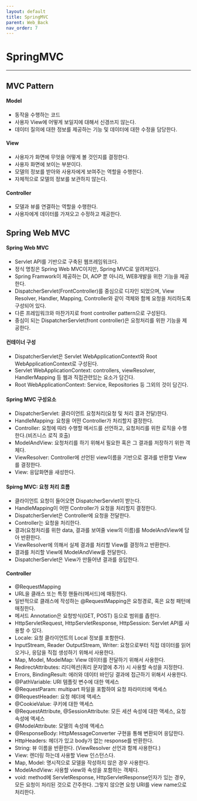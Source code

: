 ```yaml
---
layout: default
title: SpringMVC
parent: Web_Back
nav_order: 7
---
```


# SpringMVC

---

## MVC Pattern

#### Model

- 동작을 수행하는 코드
- 사용자 View에 어떻게 보일지에 대해서 신경쓰지 않는다.
- 데이터 질의에 대한 정보를 제공하는 기능 및 데이터에 대한 수정을 담당한다.

#### View

- 사용자가 화면에 무엇을 어떻게 볼 것인지를 결정한다.
- 사용자 화면에 보이는 부분이다.
- 모델의 정보를 받아와 사용자에게 보여주는 역할을 수행한다.
- 자체적으로 모델의 정보를 보관하지 않는다.

#### Controller

- 모델과 뷰를 연결하는 역할을 수행한다.
- 사용자에게 데이터를 가져오고 수정하고 제공한다.

## Spring Web MVC

#### Spring Web MVC

- Servlet API를 기반으로 구축된 웹프레임워크다.
- 정식 명칭은 Spring Web MVC이지만, Spring MVC로 알려져있다.
- Spring Framwork이 제공하는 DI, AOP 뿐 아니라, WEB개발을 위한 기능을 제공한다.
- DispatcherServlet(FrontController)를 중심으로 디자인 되었으며, View Resolver, Handler, Mapping, Controller와 같이 객체와 함께 요청을 처리하도록 구성되어 있다.
- 다른 프레임워크와 마찬가지로 front controller pattern으로 구성된다.
- 중심이 되는 DispatcherServlet(front controller)은 요청처리를 위한 기능을 제공한다.

#### 컨테이너 구성

- DispatcherServlet은 Servlet WebApplicationContext와 Root WebApplicationContext로 구성된다.
- Servlet WebApplicationContext: controllers, viewResolver, HandlerMapping 등 웹과 직접관련있는 요소가 담긴다.
- Root WebApplicationContext: Service, Repositories 등 그외의 것이 담긴다.

#### Spring MVC 구성요소

- DispatcherServlet: 클라이언트 요청처리(요청 및 처리 결과 전달)한다.
- HandleMapping: 요청을 어떤 Controller가 처리할지 결정한다.
- Controller: 요청에 따라 수행할 메서드를 선언하고, 요청처리를 위한 로직을 수행한다.(비즈니스 로직 호출)
- ModelAndView: 요청처리를 하기 위해서 필요한 혹은 그 결과를 저장하기 위한 객체다.
- ViewResolver: Controller에 선언된 view이름을 기반으로 결과를 반환할 View를 결정한다.
- View: 응답화면을 새성한다.

#### Spirng MVC: 요청 처리 흐름

- 클라이언트 요청이 들어오면 DispatcherServlet이 받는다.
- HandleMapping이 어떤 Controller가 요청을 처리할지 결정한다.
- DispatcherServlet은 Controller에 요청을 전달한다.
- Controller는 요청을 처리한다.
- 결과(요청처리를 위한 data, 결과를 보여줄 view의 이름)를 ModelAndView에 담아 반환한다.
- ViewResolver에 의해서 실제 결과를 처리할 View를 결정하고 반환한다.
- 결과를 처리할 View에 ModelAndView를 전달한다.
- DispatcherServlet은 View가 만들어낸 결과를 응답한다.

#### Controller

- @RequestMapping
- URL을 클래스 또는 특정 핸들러(메서드)에 매핑한다.
- 일반적으로 클래스에 작성하는 @RequestMapping은 요청경로, 혹은 요청 패턴에 매칭한다.
- 메서드 Annotation은 요청방식(GET, POST) 등으로 범위를 좁힌다.
- HttpServletRequest, HttpServletResponse, HttpSession: Servlet API를 사용할 수 있다.
- Locale: 요청 클라이언트의 Local 정보를 포함한다.
- InputStream, Reader OutputStream, Writer: 요청으로부터 직접 데이터를 읽어오거나, 응답을 직접 생성하기 위해서 사용한다.
- Map, Model, ModelMap: View 데이터를 전달하기 위해서 사용한다.
- RedirectAttributes: 리디렉션(쿼리 문자열에 추가) 시 사용할 속성을 지정한다.
- Errors, BindingResult: 에러와 데이터 바인딩 결과에 접근하기 위해서 사용한다.
- @PathVariable: URI 템플릿 변수에 대한 액세스
- @RequestParam: multipart 파일을 포함하여 요청 파라미터에 액세스
- @RequestHeader: 요청 헤더에 액세스
- @CookieValue: 쿠키에 대한 액세스
- @RequestAttribute, @SessionAttribute: 모든 세션 속성에 대한 액세스, 요청 속성에 액세스
- @ModelAttribute: 모델의 속성에 액세스
- @ResponseBody: HttpMessageConverter 구현을 통해 변환되어 응답한다.
- HttpHeaders: 헤더가 있고 body가 없는 response를 반환한다.
- String: 뷰 이름을 반환한다. (ViewResolver 선언과 함께 사용한다.)
- View: 렌더링 하는데 사용할 View 인스턴스다.
- Map, Model: 명시적으로 모델을 작성하지 않은 경우 사용한다.
- ModelAndView: 사용할 view와 속성을 포함하는 객체다.
- void: method에 ServletResponse, HttpServletResponse인자가 있는 경우, 모든 요청이 처리된 것으로 간주한다. 그렇지 않으면 요청 URI를 view name으로 처리한다.
